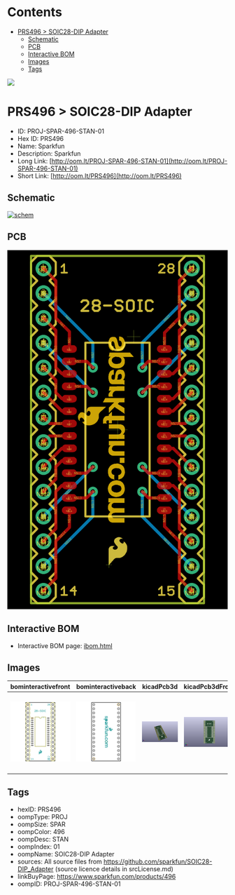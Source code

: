 



Contents
========

* [PRS496 > SOIC28-DIP Adapter](#prs496--soic28-dip-adapter)
	* [Schematic](#schematic)
	* [PCB](#pcb)
	* [Interactive BOM](#interactive-bom)
	* [Images](#images)
	* [Tags](#tags)
  
![][im]
# PRS496 > SOIC28-DIP Adapter

- ID: PROJ-SPAR-496-STAN-01
- Hex ID: PRS496
- Name: Sparkfun
- Description: Sparkfun
- Long Link: [http://oom.lt/PROJ-SPAR-496-STAN-01](http://oom.lt/PROJ-SPAR-496-STAN-01)
- Short Link: [http://oom.lt/PRS496](http://oom.lt/PRS496)

## Schematic
  
[![schem](eagleSchemImage.png)](eagleSchemImage.png)
## PCB
  
[![pcb](eagleImage.png)](eagleImage.png)
## Interactive BOM

- Interactive BOM page: [ibom.html](https://htmlpreview.github.io/?https://github.com/oomlout/oomlout_OOMP_projects/blob/main/PROJ-SPAR-496-STAN-01/kicad/bom/ibom.html)

## Images
  
  

|bominteractivefront|bominteractiveback|kicadPcb3d|kicadPcb3dFront|kicadPcb3dBack|eagleImage|eagleSchemImage|pcbdraw|pcbdrawback|
| :---: | :---: | :---: | :---: | :---: | :---: | :---: | :---: | :---: |
|[![bominteractivefront](bomFront_140.png)](bomFront.png)|[![bominteractiveback](bomBack_140.png)](bomBack.png)|[![kicadPcb3d](kicadPcb3d_140.png)](kicadPcb3d.png)|[![kicadPcb3dFront](kicadPcb3dFront_140.png)](kicadPcb3dFront.png)|[![kicadPcb3dBack](kicadPcb3dBack_140.png)](kicadPcb3dBack.png)|[![eagleImage](eagleImage_140.png)](eagleImage.png)|[![eagleSchemImage](eagleSchemImage_140.png)](eagleSchemImage.png)|[![pcbdraw](pcbdraw_140.png)](pcbdraw.png)|[![pcbdrawback](pcbdrawBack_140.png)](pcbdrawBack.png)|

## Tags

- hexID: PRS496
- oompType: PROJ
- oompSize: SPAR
- oompColor: 496
- oompDesc: STAN
- oompIndex: 01
- oompName: SOIC28-DIP Adapter
- sources: All source files from https://github.com/sparkfun/SOIC28-DIP_Adapter (source licence details in srcLicense.md)
- linkBuyPage: https://www.sparkfun.com/products/496
- oompID: PROJ-SPAR-496-STAN-01



[im]: kicadPcb3d_450.png
